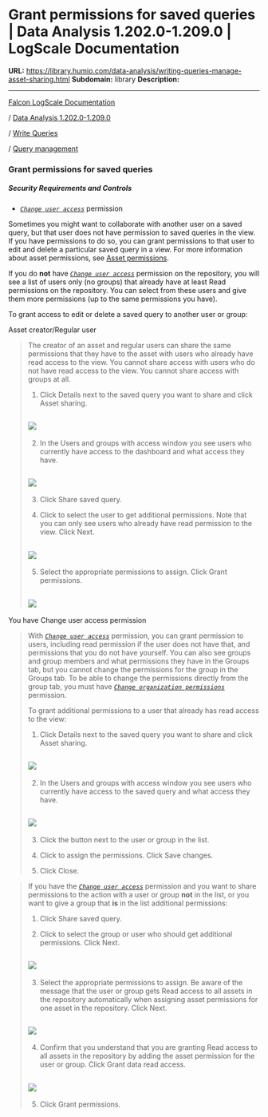 # Grant permissions for saved queries | Data Analysis 1.202.0-1.209.0 | LogScale Documentation

**URL:** https://library.humio.com/data-analysis/writing-queries-manage-asset-sharing.html
**Subdomain:** library
**Description:** 

---

[Falcon LogScale Documentation](https://library.humio.com)

/ [Data Analysis 1.202.0-1.209.0](data-analysis-docs.html)

/ [Write Queries](writing-queries.html)

/ [Query management](writing-queries-manage.html)

### Grant permissions for saved queries

##### Security Requirements and Controls

  * [ _`Change user access`_](https://library.humio.com/falcon-logscale-self-hosted/security-authorization-role-permissions.html#security-user-permissions-change-user-access) permission




Sometimes you might want to collaborate with another user on a saved query, but that user does not have permission to saved queries in the view. If you have permissions to do so, you can grant permissions to that user to edit and delete a particular saved query in a view. For more information about asset permissions, see [Asset permissions](https://library.humio.com/falcon-logscale-cloud/security-authorization.html#security-authorization-asset-permissions). 

If you do **not** have [_`Change user access`_](https://library.humio.com/falcon-logscale-self-hosted/security-authorization-role-permissions.html#security-user-permissions-change-user-access) permission on the repository, you will see a list of users only (no groups) that already have at least Read permissions on the repository. You can select from these users and give them more permissions (up to the same permissions you have). 

To grant access to edit or delete a saved query to another user or group: 

Asset creator/Regular user

> The creator of an asset and regular users can share the same permissions that they have to the asset with users who already have read access to the view. You cannot share access with users who do not have read access to the view. You cannot share access with groups at all. 
> 
>   1. Click Details next to the saved query you want to share and click Asset sharing. 
> 
> ![](images/queries/saved-query-asset-sharing.png)  
> ---  
>   
>   2. In the Users and groups with access window you see users who currently have access to the dashboard and what access they have. 
> 
> ![](images/queries/saved-query-asset-sharing-reg-user.png)  
> ---  
>   
>   3. Click Share saved query. 
> 
>   4. Click to select the user to get additional permissions. Note that you can only see users who already have read permission to the view. Click Next. 
> 
> ![](images/queries/saved-query-permissions-reg-user-add-user.png)  
> ---  
>   
>   5. Select the appropriate permissions to assign. Click Grant permissions. 
> 
> ![](images/queries/saved-query-permissions-reg-user-add-user-permission.png)  
> ---  
>   
> 


You have Change user access permission

> With [_`Change user access`_](https://library.humio.com/falcon-logscale-self-hosted/security-authorization-role-permissions.html#security-user-permissions-change-user-access) permission, you can grant permission to users, including read permission if the user does not have that, and permissions that you do not have yourself. You can also see groups and group members and what permissions they have in the Groups tab, but you cannot change the permissions for the group in the Groups tab. To be able to change the permissions directly from the group tab, you must have [_`Change organization permissions`_](https://library.humio.com/falcon-logscale-self-hosted/security-authorization-organization-roles.html#security-manager-permissions-changeorgperm) permission. 
> 
> To grant additional permissions to a user that already has read access to the view: 
> 
>   1. Click Details next to the saved query you want to share and click Asset sharing. 
> 
> ![](images/queries/saved-query-asset-sharing.png)  
> ---  
>   
>   2. In the Users and groups with access window you see users who currently have access to the saved query and what access they have. 
> 
> ![](images/queries/saved-query-asset-sharing-list.png)  
> ---  
>   
>   3. Click the  button next to the user or group in the list. 
> 
>   4. Click to assign the permissions. Click Save changes. 
> 
>   5. Click Close. 
> 
> 

> 
> If you have the [_`Change user access`_](https://library.humio.com/falcon-logscale-self-hosted/security-authorization-role-permissions.html#security-user-permissions-change-user-access) permission and you want to share permissions to the action with a user or group **not** in the list, or you want to give a group that **is** in the list additional permissions: 
> 
>   1. Click Share saved query. 
> 
>   2. Click to select the group or user who should get additional permissions. Click Next. 
> 
> ![](images/queries/saved-query-asset-sharing-new-user.png)  
> ---  
>   
>   3. Select the appropriate permissions to assign. Be aware of the message that the user or group gets Read access to all assets in the repository automatically when assigning asset permissions for one asset in the repository. Click Next. 
> 
> ![](images/queries/saved-query-asset-sharing-new-user-permissions.png)  
> ---  
>   
>   4. Confirm that you understand that you are granting Read access to all assets in the repository by adding the asset permission for the user or group. Click Grant data read access. 
> 
> ![](images/automated/actions-management-permissions-dataread-confirmation.png)  
> ---  
>   
>   5. Click Grant permissions. 
> 
>
